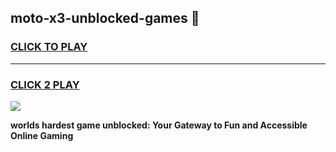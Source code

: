 
## moto-x3-unblocked-games 👋
<h3>
<a href="https://premium.freeplayer.one?title=moto-x3-unblocked-games&ref=14F">CLICK TO PLAY</a></h3>
<hr>

<h3>
<a href="https://premium.freeplayer.one?title=moto-x3-unblocked-games&ref=14F">CLICK 2 PLAY</a>
  
</h3>

<a href="https://premium.freeplayer.one?title=moto-x3-unblocked-games&ref=12F/"><img src="https://clearcache.store/games.png"></a>


**worlds hardest game unblocked: Your Gateway to Fun and Accessible Online Gaming**
